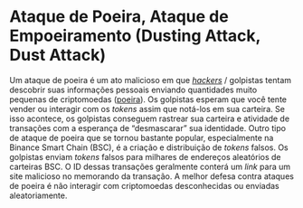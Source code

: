 # Ataque de Poeira, Ataque de Empoeiramento (Dusting Attack, Dust Attack)

Um ataque de poeira é um ato malicioso em que [_hackers_](Hacker%20Black%20Hat.md) / golpistas tentam descobrir suas informações pessoais enviando quantidades muito pequenas de criptomoedas ([poeira](Poeira.md)). Os golpistas esperam que você tente vender ou interagir com os _tokens_ assim que notá-los em sua carteira. Se isso acontece, os golpistas conseguem rastrear sua carteira e atividade de transações com a esperança de “desmascarar” sua identidade. Outro tipo de ataque de poeira que se tornou bastante popular, especialmente na Binance Smart Chain (BSC), é a criação e distribuição de _tokens_ falsos. Os golpistas enviam _tokens_ falsos para milhares de endereços aleatórios de carteiras BSC. O ID dessas transações geralmente conterá um _link_ para um site malicioso no memorando da transação. A melhor defesa contra ataques de poeira é não interagir com criptomoedas desconhecidas ou enviadas aleatoriamente.
